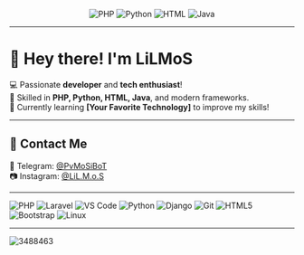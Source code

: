 <!-- Programming Languages Icons -->
<p align="center">
  <img src="https://img.shields.io/badge/PHP-777BB4?style=for-the-badge&logo=php&logoColor=white" alt="PHP">
  <img src="https://img.shields.io/badge/Python-3776AB?style=for-the-badge&logo=python&logoColor=white" alt="Python">
  <img src="https://img.shields.io/badge/HTML-E34F26?style=for-the-badge&logo=html5&logoColor=white" alt="HTML">
  <img src="https://img.shields.io/badge/Java-007396?style=for-the-badge&logo=java&logoColor=white" alt="Java">
</p>

---

# 👋 Hey there! I'm LiLMoS  
💻 Passionate **developer** and **tech enthusiast**!  
🚀 Skilled in **PHP, Python, HTML, Java**, and modern frameworks.  
🌱 Currently learning **[Your Favorite Technology]** to improve my skills!  

---

## 🔗 **Contact Me**
📩 Telegram: [@PvMoSiBoT](https://t.me/PvMoSiBoT)  
📷 Instagram: [@LiL.M.o.S](https://instagram.com/lil.m.o.s)  

---




 ![PHP](https://img.shields.io/badge/PHP-777BB4?style=for-the-badge&logo=php&logoColor=white)  ![Laravel](https://img.shields.io/badge/Laravel-FF2D20?style=for-the-badge&logo=laravel&logoColor=white)  ![VS Code](https://img.shields.io/badge/VS%20Code-007ACC?style=for-the-badge&logo=visual-studio-code&logoColor=white) 
 ![Python](https://img.shields.io/badge/Python-3776AB?style=for-the-badge&logo=python&logoColor=white)  ![Django](https://img.shields.io/badge/Django-092E20?style=for-the-badge&logo=django&logoColor=white)  ![Git](https://img.shields.io/badge/Git-F05032?style=for-the-badge&logo=git&logoColor=white) 
 ![HTML5](https://img.shields.io/badge/HTML-E34F26?style=for-the-badge&logo=html5&logoColor=white)  ![Bootstrap](https://img.shields.io/badge/Bootstrap-7952B3?style=for-the-badge&logo=bootstrap&logoColor=white)  ![Linux](https://img.shields.io/badge/Linux-FCC624?style=for-the-badge&logo=linux&logoColor=black) 

---

![3488463](https://github.com/user-attachments/assets/cb96d570-db67-4540-88a3-ce30f9c0d9cc) 

